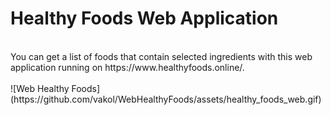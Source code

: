 # Healthy Foods Web Application
<br>
You can get a list of foods that contain selected ingredients with this web application running on https://www.healthyfoods.online/.
<br>
<br>
![Web Healthy Foods](https://github.com/vakol/WebHealthyFoods/assets/healthy_foods_web.gif)
